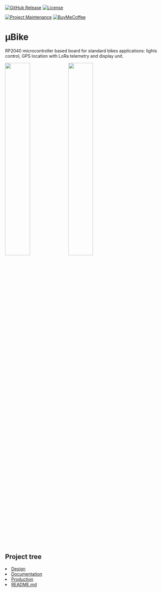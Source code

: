 
[![GitHub Release][releases-shield]][releases]
[![License][license-shield]](LICENSE)

[![Project Maintenance][maintenance-shield]][maintenance]
[![BuyMeCoffee][buymecoffee-shield]][buymecoffee]

# μBike
RP2040 microcontroller based board for standard bikes applications: lights control, GPS location with LoRa telemetry and display unit.

<p float="left">
   <img src="https://github.com/JGAguado/Domotics/blob/master/uBike/Documentation/Images/Top.png" width="40%">
   <img src="https://github.com/JGAguado/Domotics/blob/master/uBike/Documentation/Images/Bottom.png" width="40%">   
</p>

## Project tree


<li><a href="./uBike/Design/">Design</a></li>
<li><a href="./uBike/Documentation/">Documentation</a></li>
<li><a href="./uBike/Production/">Production</a></li>

<li><a href="./README.md">README.md</a></li>



[releases-shield]: https://img.shields.io/github/release/JGAguado/uBike.svg?style=for-the-badge
[releases]: https://github.com/JGAguado/Fuel_Tracker/releases

[license-shield]: https://img.shields.io/github/license/JGAguado/uBike.svg?style=for-the-badge

[maintenance-shield]: https://img.shields.io/badge/maintainer-J.%20G.%20Aguado-blue.svg?style=for-the-badge
[maintenance]: https://github.com/JGAguado

[buymecoffee-shield]: https://img.shields.io/badge/buy%20me%20a%20coffee-support-yellow.svg?style=for-the-badge
[buymecoffee]: https://www.buymeacoffee.com/J.G.Aguado
